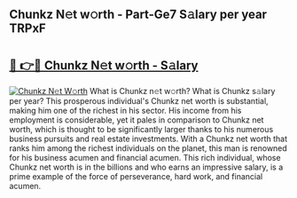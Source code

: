 ## Chunkz N𝚎t w𝚘rth - Part-Ge7 S𝚊lary per year TRPxF

# <h2><a href="http://gc02kf.nevu.top/?p=Chunkz">🔗 👉🔴 Chunkz N𝚎t w𝚘rth - S𝚊lary</a></h2>

[![Chunkz N𝚎t W𝚘rth](https://i.imgur.com/Oavwk0R.jpeg)](http://gc02kf.nevu.top/?p=Chunkz)
What is Chunkz n𝚎t w𝚘rth? What is Chunkz s𝚊lary per year?
This prosperous individual's Chunkz net worth is substantial, making him one of the richest in his sector. His income from his employment is considerable, yet it pales in comparison to Chunkz net worth, which is thought to be significantly larger thanks to his numerous business pursuits and real estate investments. With a Chunkz net worth that ranks him among the richest individuals on the planet, this man is renowned for his business acumen and financial acumen. This rich individual, whose Chunkz net worth is in the billions and who earns an impressive salary, is a prime example of the force of perseverance, hard work, and financial acumen.
